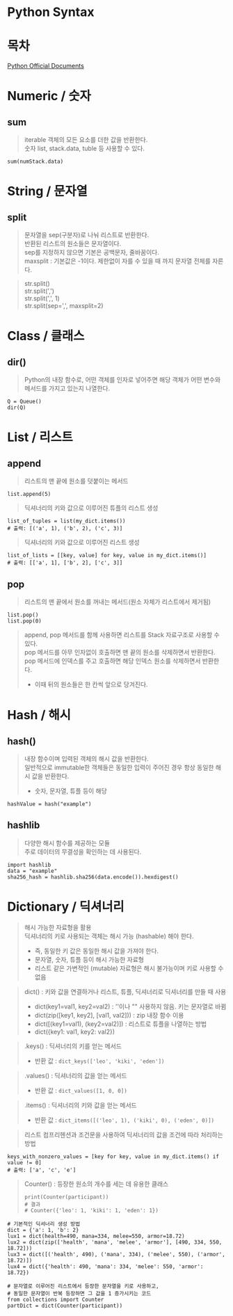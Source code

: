 # Python Syntax

# 목차

[Python Official Documents](https://docs.python.org/ko/3.13/library/functions.html)

# Numeric / 숫자
## sum
> iterable 객체의 모든 요소를 더한 값을 반환한다.  
> 숫자 list, stack.data, tuble 등 사용할 수 있다.
```
sum(numStack.data)
```  
# String / 문자열
## split
> 문자열을 sep(구분자)로 나눠 리스트로 반환한다.  
> 반환된 리스트의 원소들은 문자열이다.  
> sep를 지정하지 않으면 기본은 공백문자, 줄바꿈이다.  
> maxsplit : 기본값은 -1이다. 제한없이 자를 수 있을 때 까지 문자열 전체를 자른다.

> str.split()  
> str.split(',')  
> str.split(',', 1)  
> str.split(sep=',', maxsplit=2)  

# Class / 클래스
## dir()
> Python의 내장 함수로, 어떤 객체를 인자로 넣어주면 해당 객체가 어떤 변수와 메서드를 가지고 있는지 나열한다.
```
Q = Queue()
dir(Q)
```

# List / 리스트
## append
> 리스트의 맨 끝에 원소를 덧붙이는 메서드
```
list.append(5)
```
> 딕셔너리의 키와 값으로 이루어진 튜플의 리스트 생성  
```
list_of_tuples = list(my_dict.items())
# 출력: [('a', 1), ('b', 2), ('c', 3)]
```
> 딕셔너리의 키와 값으로 이루어진 리스트 생성  
```
list_of_lists = [[key, value] for key, value in my_dict.items()]
# 출력: [['a', 1], ['b', 2], ['c', 3]]
```
## pop
> 리스트의 맨 끝에서 원소를 꺼내는 메서드(원소 자체가 리스트에서 제거됨)
```
list.pop()
list.pop(0)
```
> append, pop 메서드를 함께 사용하면 리스트를 Stack 자료구조로 사용할 수 있다.  
> pop 메서드를 아무 인자없이 호출하면 맨 끝의 원소를 삭제하면서 반환한다.  
> pop 메서드에 인덱스를 주고 호출하면 해당 인덱스 원소를 삭제하면서 반환한다.  
> - 이때 뒤의 원소들은 한 칸씩 앞으로 당겨진다.

# Hash / 해시
## hash()
> 내장 함수이며 입력된 객체의 해시 값을 반환한다.  
> 일반적으로 immutable한 객체들은 동일한 입력이 주어진 경우 항상 동일한 해시 값을 반환한다.  
> - 숫자, 문자열, 튜플 등이 해당
```
hashValue = hash("example")
```
## hashlib
> 다양한 해시 함수를 제공하는 모듈  
> 주로 데이터의 무결성을 확인하는 데 사용된다.  
```
import hashlib
data = "example"
sha256_hash = hashlib.sha256(data.encode()).hexdigest()
```

# Dictionary / 딕셔너리
> 해시 가능한 자료형을 활용  
> 딕셔너리의 키로 사용되는 객체는 해시 가능 (hashable) 해야 한다.  
> - 즉, 동일한 키 값은 동일한 해시 값을 가져야 한다.
> - 문자열, 숫자, 튜플 등이 해시 가능한 자료형
> - 리스트 같은 가변적인 (mutable) 자료형은 해시 불가능이며 키로 사용할 수 없음

> dict() : 키와 값을 연결하거나 리스트, 튜플, 딕셔너리로 딕셔너리를 만들 때 사용  
> - dict(key1=val1, key2=val2) : ''이나 "" 사용하지 않음. 키는 문자열로 바뀜
> - dict(zip([key1, key2], [val1, val2])) : zip 내장 함수 이용
> - dict([(key1=val1), (key2=val2)]) : 리스트로 튜플을 나열하는 방법
> - dict({key1: val1, key2: val2})  

> .keys() : 딕셔너리의 키를 얻는 메서드  
> - 반환 값 : ```dict_keys(['leo', 'kiki', 'eden'])```  

> .values() : 딕셔너리의 값을 얻는 메서드  
> - 반환 값 : ```dict_values([1, 0, 0])```  

> .items() : 딕셔너리의 키와 값을 얻는 메서드  
> - 반환 값 : ```dict_items([('leo', 1), ('kiki', 0), ('eden', 0)])```  

> 리스트 컴프리헨션과 조건문을 사용하여 딕셔너리의 값을 조건에 따라 처리하는 방법  
```
keys_with_nonzero_values = [key for key, value in my_dict.items() if value != 0]
# 출력: ['a', 'c', 'e']
```

> Counter() : 등장한 원소의 개수를 세는 데 유용한 클래스  
> ```
> print(Counter(participant))
> # 결과
> # Counter({'leo': 1, 'kiki': 1, 'eden': 1})
> ```
```
# 기본적인 딕셔너리 생성 방법
dict = {'a': 1, 'b': 2}
lux1 = dict(health=490, mana=334, melee=550, armor=18.72)
lux2 = dict(zip(['health', 'mana', 'melee', 'armor'], [490, 334, 550, 18.72]))
lux3 = dict([('health', 490), ('mana', 334), ('melee', 550), ('armor', 18.72)])
lux4 = dict({'health': 490, 'mana': 334, 'melee': 550, 'armor': 18.72})

# 문자열로 이루어진 리스트에서 등장한 문자열을 키로 사용하고, 
# 동일한 문자열이 반복 등장하면 그 값을 1 증가시키는 코드
from collections import Counter
partDict = dict(Counter(participant)) 
```
